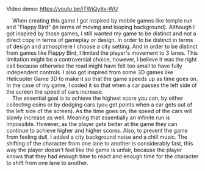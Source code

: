 Video demo: https://youtu.be/iTWjQy8v-WU

&nbsp;&nbsp;&nbsp;&nbsp;When creating this game I got inspired by mobile games like temple run and "Flappy Bird" (in terms of moving and looping background). Although I got inspired by those games, I still wanted my game to be distinct and not a direct copy in terms of gameplay or design. In order to be distinct in terms of design and atmosphere I choose a city setting. And in order to be distinct from games like Flappy Bird, I limited the player's movement to 3 lanes. This limitation might be a controversial choice, however, I believe it was the right call because otherwise the road might have felt too small to have fully independent controls. I also got inspired from some 3D games like Helicopter Game 3D to make it so that the game speeds up as time goes on. In the case of my game, I coded it so that when a car passes the left side of the screen the speed of cars increase.  
&nbsp;&nbsp;&nbsp;&nbsp;The essential goal is to achieve the highest score you can, by either collecting coins or by dodging cars (you get points when a car gets out of the left side of the screen). As the time goes on, the speed of the cars will slowly increase as well. Meaning that essentially an infinite run is impossible. However, as the player gets better at the game they can continue to achieve higher and higher scores. Also, to prevent the game from feeling dull, I added a city background noise and a chill music. The shifting of the character from one lane to another is considerably fast, this way the player doesn't feel like the game is unfair, because the player knows that they had enough time to react and enough time for the character to shift from one lane to another.
